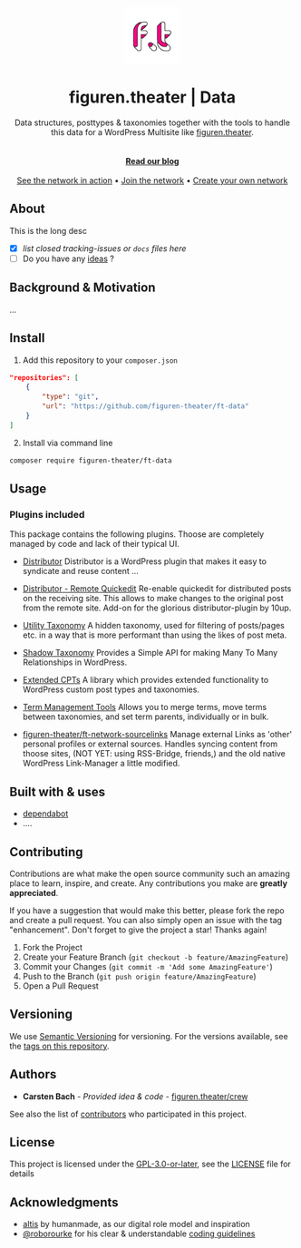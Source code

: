 <!-- PROJECT LOGO -->
<br />
<div align="center">
  <a href="https://github.com/figuren-theater/ft-data">
    <img src="https://raw.githubusercontent.com/figuren-theater/logos/main/favicon.png" alt="figuren.theater Logo" width="100" height="100">
  </a>

  <h1 align="center">figuren.theater | Data</h1>

  <p align="center">
    Data structures, posttypes & taxonomies together with the tools to handle this data for a WordPress Multisite like <a href="https://figuren.theater">figuren.theater</a>.
    <br /><br /><br />
    <a href="https://meta.figuren.theater/blog"><strong>Read our blog</strong></a>
    <br />
    <br />
    <a href="https://figuren.theater">See the network in action</a>
    •
    <a href="https://mein.figuren.theater">Join the network</a>
    •
    <a href="https://websites.fuer.figuren.theater">Create your own network</a>
  </p>
</div>

## About 


This is the long desc

* [x] *list closed tracking-issues or `docs` files here*
* [ ] Do you have any [ideas](/issues/new) ?

## Background & Motivation

...

## Install

1. Add this repository to your `composer.json`
```json
"repositories": [
    {
        "type": "git",
        "url": "https://github.com/figuren-theater/ft-data"
    }
]
```

2. Install via command line
```sh
composer require figuren-theater/ft-data
```

## Usage


### Plugins included

This package contains the following plugins. 
Thoose are completely managed by code and lack of their typical UI.

* [Distributor](https://github.com/10up/distributor)
    Distributor is a WordPress plugin that makes it easy to syndicate and reuse content ...
* [Distributor - Remote Quickedit](https://wordpress.org/plugins/distributor-remote-quickedit)
    Re-enable quickedit for distributed posts on the receiving site. This allows to make changes to the original post from the remote site. Add-on for the glorious distributor-plugin by 10up.
* [Utility Taxonomy](https://github.com/humanmade/hm-utility-taxonomy)
    A hidden taxonomy, used for filtering of posts/pages etc. in a way that is more performant than using the likes of post meta.
* [Shadow Taxonomy](https://github.com/carstingaxion/shadow-taxonomy)
    Provides a Simple API for making Many To Many Relationships in WordPress.
* [Extended CPTs](https://github.com/johnbillion/extended-cpts)
    A library which provides extended functionality to WordPress custom post types and taxonomies.
* [Term Management Tools](https://wordpress.org/plugins/term-management-tools/#developers)
    Allows you to merge terms, move terms between taxonomies, and set term parents, individually or in bulk.

* [figuren-theater/ft-network-sourcelinks](https://github.com/figuren-theater/ft-network-sourcelinks)
    Manage external Links as 'other' personal profiles or external sources. Handles syncing content from thoose sites, (NOT YET: using RSS-Bridge, friends,) and the old native WordPress Link-Manager a little modified.


## Built with & uses

  - [dependabot](/.github/dependabot.yml)
  - ....

## Contributing

Contributions are what make the open source community such an amazing place to learn, inspire, and create. Any contributions you make are **greatly appreciated**.

If you have a suggestion that would make this better, please fork the repo and create a pull request. You can also simply open an issue with the tag "enhancement".
Don't forget to give the project a star! Thanks again!

1. Fork the Project
2. Create your Feature Branch (`git checkout -b feature/AmazingFeature`)
3. Commit your Changes (`git commit -m 'Add some AmazingFeature'`)
4. Push to the Branch (`git push origin feature/AmazingFeature`)
5. Open a Pull Request


## Versioning

We use [Semantic Versioning](http://semver.org/) for versioning. For the versions
available, see the [tags on this repository](/tags).

## Authors

  - **Carsten Bach** - *Provided idea & code* - [figuren.theater/crew](https://figuren.theater/crew/)

See also the list of [contributors](/contributors)
who participated in this project.

## License

This project is licensed under the [GPL-3.0-or-later](LICENSE.md), see the [LICENSE](LICENSE) file for
details

## Acknowledgments

  - [altis](https://github.com/search?q=org%3Ahumanmade+altis) by humanmade, as our digital role model and inspiration
  - [@roborourke](https://github.com/roborourke) for his clear & understandable [coding guidelines](https://docs.altis-dxp.com/guides/code-review/standards/)
  
